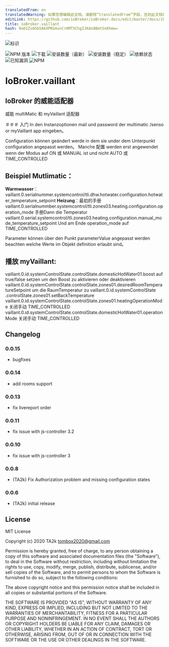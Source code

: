 ```yaml
---
translatedFrom: en
translatedWarning: 如果您想编辑此文档，请删除“translatedFrom”字段，否则此文档将再次自动翻译
editLink: https://github.com/ioBroker/ioBroker.docs/edit/master/docs/zh-cn/adapterref/iobroker.vaillant/README.md
title: ioBroker.vaillant
hash: 9aO1Zs6Gb5A6XPN1mvnCrHMTXChgIJKAn8BmtSnKhmw=
---
```

![标识](../../../en/adapterref/iobroker.vaillant/admin/vaillant.png)

![NPM 版本](http://img.shields.io/npm/v/iobroker.vaillant.svg)
![下载](https://img.shields.io/npm/dm/iobroker.vaillant.svg)
![安装数量（最新）](http://iobroker.live/badges/vaillant-installed.svg)
![安装数量（稳定）](http://iobroker.live/badges/vaillant-stable.svg)
![依赖状态](https://img.shields.io/david/TA2k/iobroker.vaillant.svg)
![已知漏洞](https://snyk.io/test/github/TA2k/ioBroker.vaillant/badge.svg)
![NPM](https://nodei.co/npm/iobroker.vaillant.png?downloads=true)

# IoBroker.vaillant
## IoBroker 的威能适配器
威能 multiMatic 和 myVaillant 适配器

＃＃＃ 入门
In den Instanzoptionen mail und password der multimatic /senso or myVaillant app eingeben。

Configuration können geändert werde in dem sie under dem Unterpunkt configuration angepasst werden。 Manche 配置 werden erst angewendet wenn der Modus auf ON 或 MANUAL ist und nicht AUTO 或 TIME_CONTROLLED

## **Beispiel Mutlimatic：**
**Warmwasser**：vaillant.0.serialnummer.systemcontrol/tli.dhw.hotwater.configuration.hotwater_temperature_setpoint **Heizung**：最初的手册 vaillant.0.serialnummber.systemcontrol/tli.zones03.heating.configuration.operation_mode 手册Dann die Temperatur vaillant.0.serial.systemcontrol/tli.zones03.heating.configuration.manual_mode_temperature_setpoint Und am Ende operation_mode auf TIME_CONTROLLED

Parameter können über den Punkt parameterValue angepasst werden beachten welche Werte im Objekt definition erlaubt sind。

## **播放 myVaillant:**
vaillant.0.id.systemControlState.controlState.domesticHotWater01.boost auf true/false setzen um den Boost zu aktivieren oder deaktivieren vaillant.0.id.systemControlState.controlState.zones01.desiredRoomTemperatureSetpoint um die RaumTemperatur zu vaillant.0.id.systemControlState .controlState.zones01.setBackTemperature vaillant.0.id.systemControlState.controlState.zones01.heatingOperationMode 关闭手动 TIME_CONTROLLED vaillant.0.id.systemControlState.controlState.domesticHotWater01.operationMode 关闭手动 TIME_CONTROLLED

## Changelog
### 0.0.15

-   bugfixes
### 0.0.14

-   add rooms support
### 0.0.13

-   fix livereport order
### 0.0.11

-   fix issue with js-controller 3.2
### 0.0.10

-   fix issue with js-controller 3

### 0.0.8

-   (TA2k) Fix Authorization problem and missing configuration states

### 0.0.6

-   (TA2k) initial release

## License

MIT License

Copyright (c) 2020 TA2k <tombox2020@gmail.com>

Permission is hereby granted, free of charge, to any person obtaining a copy
of this software and associated documentation files (the "Software"), to deal
in the Software without restriction, including without limitation the rights
to use, copy, modify, merge, publish, distribute, sublicense, and/or sell
copies of the Software, and to permit persons to whom the Software is
furnished to do so, subject to the following conditions:

The above copyright notice and this permission notice shall be included in all
copies or substantial portions of the Software.

THE SOFTWARE IS PROVIDED "AS IS", WITHOUT WARRANTY OF ANY KIND, EXPRESS OR
IMPLIED, INCLUDING BUT NOT LIMITED TO THE WARRANTIES OF MERCHANTABILITY,
FITNESS FOR A PARTICULAR PURPOSE AND NONINFRINGEMENT. IN NO EVENT SHALL THE
AUTHORS OR COPYRIGHT HOLDERS BE LIABLE FOR ANY CLAIM, DAMAGES OR OTHER
LIABILITY, WHETHER IN AN ACTION OF CONTRACT, TORT OR OTHERWISE, ARISING FROM,
OUT OF OR IN CONNECTION WITH THE SOFTWARE OR THE USE OR OTHER DEALINGS IN THE
SOFTWARE.